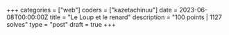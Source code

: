 +++
categories = ["web"]
coders = ["kazetachinuu"]
date = 2023-06-08T00:00:00Z
title = "Le Loup et le renard"
description = "100 points | 1127 solves"
type = "post"
draft = true
+++